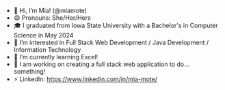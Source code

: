 - 👋 Hi, I’m Mia! (@miamote)
- 😄 Pronouns: She/Her/Hers
- 🎓 I graduated from Iowa State University with a Bachelor's in Computer Science in May 2024
- 👀 I’m interested in Full Stack Web Development / Java Development / Information Technology
- 🌱 I’m currently learning Excel!
- 💫 I am working on creating a full stack web application to do... something!
- ⚡ LinkedIn: https://www.linkedin.com/in/mia-mote/

<!---
miamote/miamote is a ✨ special ✨ repository because its `README.md` (this file) appears on your GitHub profile.
You can click the Preview link to take a look at your changes.
--->

